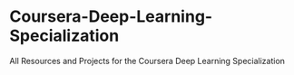 # Coursera-Deep-Learning-Specialization
All Resources and Projects for the Coursera Deep Learning Specialization
